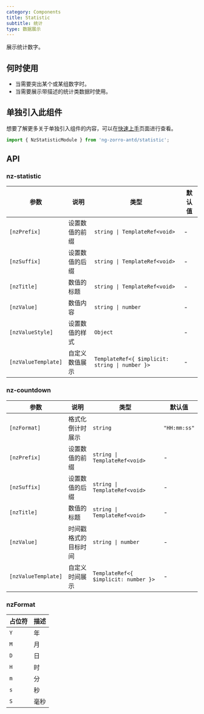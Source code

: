 ```yaml
---
category: Components
title: Statistic
subtitle: 统计
type: 数据展示
---
```


展示统计数字。

## 何时使用

- 当需要突出某个或某组数字时。
- 当需要展示带描述的统计类数据时使用。

## 单独引入此组件

想要了解更多关于单独引入组件的内容，可以在[快速上手](/docs/getting-started/zh#单独引入某个组件)页面进行查看。

```ts
import { NzStatisticModule } from 'ng-zorro-antd/statistic';
```

## API

### nz-statistic

| 参数 | 说明 | 类型 | 默认值 |
| -------- | ----------- | ---- | ------- |
| `[nzPrefix]` | 设置数值的前缀 | `string \| TemplateRef<void>` | - |
| `[nzSuffix]` | 设置数值的后缀 | `string \| TemplateRef<void>` | - |
| `[nzTitle]` | 数值的标题 | `string \| TemplateRef<void>` | - |
| `[nzValue]` | 数值内容 | `string \| number` | - |
| `[nzValueStyle]` | 设置数值的样式 | `Object` | - |
| `[nzValueTemplate]` | 自定义数值展示 | `TemplateRef<{ $implicit: string \| number }>` | - |

### nz-countdown

| 参数 | 说明 | 类型 | 默认值 |
| -------- | ----------- | ---- | ------- |
| `[nzFormat]` | 格式化倒计时展示 | `string` | `"HH:mm:ss"` |
| `[nzPrefix]` | 设置数值的前缀 | `string \| TemplateRef<void>` | - |
| `[nzSuffix]` | 设置数值的后缀 | `string \| TemplateRef<void>` | - |
| `[nzTitle]` | 数值的标题 | `string \| TemplateRef<void>` | - |
| `[nzValue]` | 时间戳格式的目标时间 | `string \| number` | - |
| `[nzValueTemplate]` | 自定义时间展示 | `TemplateRef<{ $implicit: number }>` | - |

### nzFormat

| 占位符 | 描述 |
| -------- | ----------- |
| `Y` | 年 |
| `M` | 月 |
| `D` | 日 |
| `H` | 时 |
| `m` | 分 |
| `s` | 秒 |
| `S` | 毫秒 |
